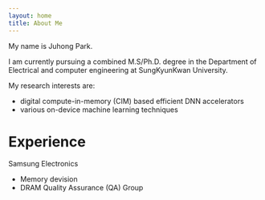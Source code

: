 ```yaml
---
layout: home
title: About Me
---
```

My name is Juhong Park. 

I am currently pursuing a combined M.S/Ph.D. degree in the Department of Electrical and computer engineering at SungKyunKwan University.  

My research interests are:
- digital compute-in-memory (CIM) based efficient DNN accelerators
- various on-device machine learning techniques

# **Experience**
Samsung Electronics
- Memory devision
- DRAM Quality Assurance (QA) Group
